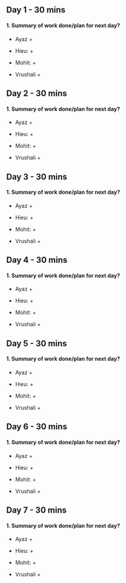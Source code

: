 ## Day 1 - 30 mins

#### 1.  Summary of work done/plan for next day?

* Ayaz
	+
	
* Hieu:
	+ 
      
* Mohit:
    + 

* Vrushali
     + 
     
## Day 2 - 30 mins

#### 1.  Summary of work done/plan for next day?

* Ayaz
	+
	
* Hieu:
	+ 
      
* Mohit:
    + 

* Vrushali
     + 
     
## Day 3 - 30 mins

#### 1.  Summary of work done/plan for next day?

* Ayaz
	+
	
* Hieu:
	+ 
      
* Mohit:
    + 

* Vrushali
     + 
     
## Day 4 - 30 mins

#### 1.  Summary of work done/plan for next day?

* Ayaz
	+
	
* Hieu:
	+ 
      
* Mohit:
    + 

* Vrushali
     + 
     
 ## Day 5 - 30 mins

#### 1.  Summary of work done/plan for next day?

* Ayaz
	+
	
* Hieu:
	+ 
      
* Mohit:
    + 

* Vrushali
     + 
     
## Day 6 - 30 mins

#### 1.  Summary of work done/plan for next day?

* Ayaz
	+
	
* Hieu:
	+ 
      
* Mohit:
    + 

* Vrushali
     + 
     
## Day 7 - 30 mins

#### 1.  Summary of work done/plan for next day?

* Ayaz
	+
	
* Hieu:
	+ 
      
* Mohit:
    + 

* Vrushali
     + 

